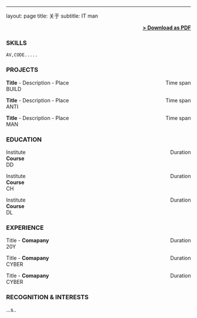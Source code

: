 ---
layout: page
title: 关于
subtitle: IT man

<span style="float: right; "><a href="{{ '/assets/resume.pdf' | prepend: site.baseurl }}"><strong>> Download as PDF</strong></a> </span>
<br>

### SKILLS
```AV,CODE..... ```  

### PROJECTS
**Title** - Description - Place <span style="float: right; ">Time span</span>  
BUILD 

**Title** - Description - Place <span style="float: right; ">Time span</span>  
ANTI

**Title** - Description - Place <span style="float: right; ">Time span</span>  
MAN

### EDUCATION

Institute <span style="float: right; ">Duration</span>  
**Course**  
DD
 
Institute <span style="float: right; ">Duration</span>  
**Course**  
CH 

Institute <span style="float: right; ">Duration</span>  
**Course**  
DL

### EXPERIENCE

Title - **Comapany** <span style="float: right; ">Duration</span>  
20Y 

 
Title - **Comapany** <span style="float: right; ">Duration</span>  
CYBER

Title - **Comapany** <span style="float: right; ">Duration</span>  
CYBER 


### RECOGNITION & INTERESTS

...s..